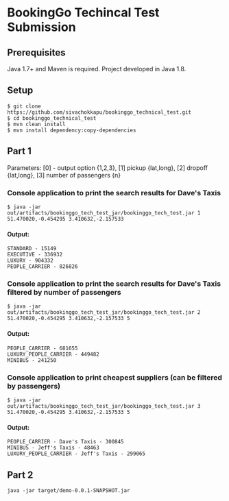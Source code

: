 # BookingGo Techincal Test Submission

## Prerequisites
Java 1.7+ and Maven is required. Project developed in Java 1.8.

## Setup
```
$ git clone https://github.com/sivachokkapu/bookinggo_technical_test.git
$ cd bookinggo_technical_test
$ mvn clean install
$ mvn install dependency:copy-dependencies
```

## Part 1

Parameters: [0] - output option {1,2,3}, [1] pickup {lat,long}, [2] dropoff {lat,long}, [3] number of passengers {n}

### Console application to print the search results for Dave's Taxis

```
$ java -jar out/artifacts/bookinggo_tech_test_jar/bookinggo_tech_test.jar 1 51.470020,-0.454295 3.410632,-2.157533
```

#### Output:
```
STANDARD - 15149
EXECUTIVE - 336932
LUXURY - 904332
PEOPLE_CARRIER - 826826
```

### Console application to print the search results for Dave's Taxis filtered by number of passengers

```
$ java -jar out/artifacts/bookinggo_tech_test_jar/bookinggo_tech_test.jar 2 51.470020,-0.454295 3.410632,-2.157533 5
```

#### Output:

```
PEOPLE_CARRIER - 681655
LUXURY_PEOPLE_CARRIER - 449482
MINIBUS - 241250
```

### Console application to print cheapest suppliers (can be filtered by passengers)

```
$ java -jar out/artifacts/bookinggo_tech_test_jar/bookinggo_tech_test.jar 3 51.470020,-0.454295 3.410632,-2.157533 5
```

#### Output:

```
PEOPLE_CARRIER - Dave's Taxis - 300845
MINIBUS - Jeff's Taxis - 48463
LUXURY_PEOPLE_CARRIER - Jeff's Taxis - 299065
```

## Part 2

`java -jar target/demo-0.0.1-SNAPSHOT.jar`
